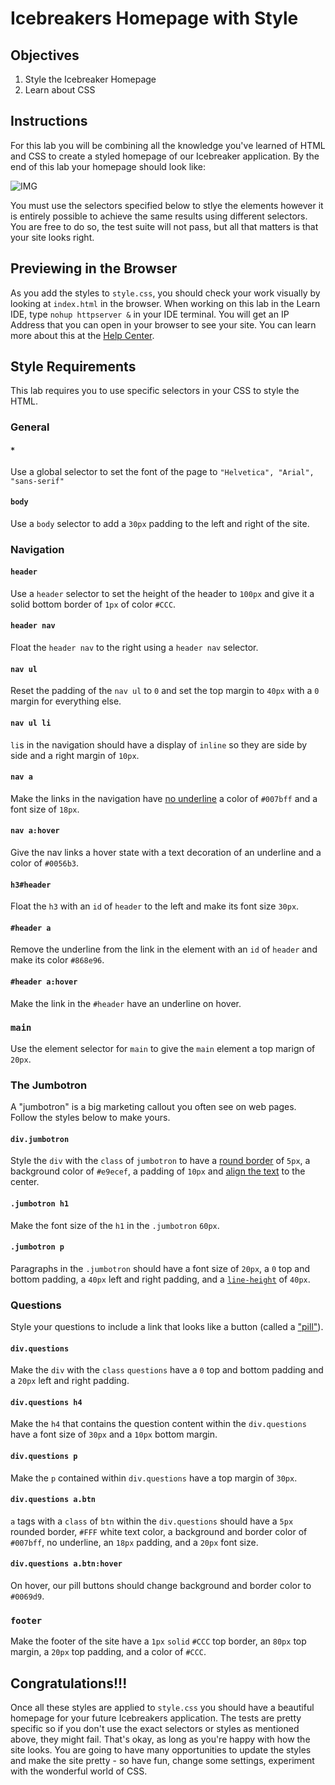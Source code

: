 # Icebreakers Homepage with Style

## Objectives

1. Style the Icebreaker Homepage
2. Learn about CSS

## Instructions

For this lab you will be combining all the knowledge you've learned of HTML and CSS to create a styled homepage of our Icebreaker application. By the end of this lab your homepage should look like:

![IMG](https://cl.ly/nV16/Image%202017-11-03%20at%202.18.47%20PM.png)

You must use the selectors specified below to stlye the elements however it is entirely possible to achieve the same results using different selectors. You are free to do so, the test suite will not pass, but all that matters is that your site looks right.

## Previewing in the Browser

As you add the styles to `style.css`, you should check your work visually by looking at `index.html` in the browser. When working on this lab in the Learn IDE, type `nohup httpserver &` in your IDE terminal. You will get an IP Address that you can open in your browser to see your site. You can learn more about this at the [Help Center](http://help.learn.co/the-learn-ide/common-ide-questions/viewing-html-pages-in-the-learn-ide).

## Style Requirements

This lab requires you to use specific selectors in your CSS to style the HTML.

### General

#### `*`

Use a global selector to set the font of the page to `"Helvetica", "Arial", "sans-serif"`


#### `body`

Use a `body` selector to add a `30px` padding to the left and right of the site.

### Navigation

#### `header`

Use a `header` selector to set the height of the header to `100px` and give it a solid bottom border of `1px` of color `#CCC`.

#### `header nav`

Float the `header nav` to the right using a `header nav` selector.

#### `nav ul`

Reset the padding of the `nav ul` to `0` and set the top margin to `40px` with a `0` margin for everything else.

#### `nav ul li`

`li`s in the navigation should have a display of `inline` so they are side by side and a right margin of `10px`.

#### `nav a`

Make the links in the navigation have [no underline](https://www.w3schools.com/cssref/pr_text_text-decoration.asp) a color of `#007bff` and a font size of `18px`.

#### `nav a:hover`

Give the nav links a hover state with a text decoration of an underline and a color of `#0056b3`.

#### `h3#header`

Float the `h3` with an `id` of `header` to the left and make its font size `30px`.

#### `#header a`

Remove the underline from the link in the element with an `id` of `header` and make its color `#868e96`.

#### `#header a:hover`

Make the link in the `#header` have an underline on hover.

### `main`

Use the element selector for `main` to give the `main` element a top marign of `20px`.

### The Jumbotron

A "jumbotron" is a big marketing callout you often see on web pages. Follow the styles below to make yours.

#### `div.jumbotron`

Style the `div` with the `class` of `jumbotron` to have a [round border](https://www.w3schools.com/cssref/css3_pr_border-radius.asp) of `5px`, a background color of `#e9ecef`, a padding of `10px` and [align the text](https://www.w3schools.com/cssref/pr_text_text-align.asp) to the center.

#### `.jumbotron h1`

Make the font size of the `h1` in the `.jumbotron` `60px`.

#### `.jumbotron p`

Paragraphs in the `.jumbotron` should have a font size of `20px`, a `0` top and bottom padding, a `40px` left and right padding, and a [`line-height`](https://www.w3schools.com/cssref/pr_dim_line-height.asp) of `40px`.

### Questions

Style your questions to include a link that looks like a button (called a ["pill"](https://getbootstrap.com/docs/4.0/components/buttons/#button-tags)).

#### `div.questions`

Make the `div` with the `class` `questions` have a `0` top and bottom padding and a `20px` left and right padding.

#### `div.questions h4`

Make the `h4` that contains the question content within the `div.questions` have a font size of `30px` and a `10px` bottom margin.

#### `div.questions p`

Make the `p` contained within `div.questions` have a top margin of `30px`.

#### `div.questions a.btn`

`a` tags with a `class` of `btn` within the `div.questions` should have a `5px` rounded border, `#FFF` white text color, a background and border color of `#007bff`, no underline, an `18px` padding, and a `20px` font size.

#### `div.questions a.btn:hover`

On hover, our pill buttons should change background and border color to `#0069d9`.

### `footer`

Make the footer of the site have a `1px` `solid` `#CCC` top border, an `80px` top margin, a `20px` top padding, and a color of `#CCC`.

## Congratulations!!!

Once all these styles are applied to `style.css` you should have a beautiful homepage for your future Icebreakers application. The tests are pretty specific so if you don't use the exact selectors or styles as mentioned above, they might fail. That's okay, as long as you're happy with how the site looks. You are going to have many opportunities to update the styles and make the site pretty - so have fun, change some settings, experiment with the wonderful world of CSS.
